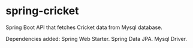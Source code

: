 # spring-cricket
Spring Boot API that fetches Cricket data from Mysql database.

Dependencies added:
  Spring Web Starter.
  Spring Data JPA.
  Mysql Driver.
